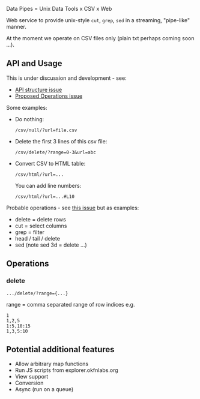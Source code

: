Data Pipes = Unix Data Tools x CSV x Web

Web service to provide unix-style `cut`, `grep`, `sed` in a streaming, "pipe-like" manner.

At the moment we operate on CSV files only (plain txt perhaps coming soon ...).

## API and Usage

This is under discussion and development - see:

* [API structure issue](https://github.com/okfn/datapipes/issues/2)
* [Proposed Operations issue](https://github.com/okfn/datapipes/issues/9)

Some examples:

* Do nothing:

      /csv/null/?url=file.csv

* Delete the first 3 lines of this csv file:

      /csv/delete/?range=0-3&url=abc

* Convert CSV to HTML table:

      /csv/html/?url=...

  You can add line numbers:

      /csv/html/?url=...#L10

Probable operations - see [this issue](https://github.com/okfn/datapipes/issues/9) but as examples:

* delete = delete rows
* cut = select columns
* grep = filter
* head / tail / delete
* sed (note sed 3d = delete ...)

## Operations

### delete

    .../delete/?range={...}

range = comma separated range of row indices e.g.

    1
    1,2,5
    1:5,10:15
    1,3,5:10

## Potential additional features

* Allow arbitrary map functions
* Run JS scripts from explorer.okfnlabs.org
* View support
* Conversion
* Async (run on a queue)

